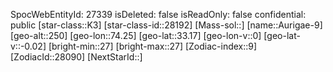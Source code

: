 ﻿---
location: [33.17,74.25,250]
type: Station
tags:
- astro/Star

---
SpocWebEntityId: 27339
isDeleted: false
isReadOnly: false
confidential: public
[star-class::K3]
[star-class-id::28192]
[Mass-sol::]
[name::Aurigae-9]
[geo-alt::250]
[geo-lon::74.25]
[geo-lat::33.17]
[geo-lon-v::0]
[geo-lat-v::-0.02]
[bright-min::27]
[bright-max::27]
[Zodiac-index::9]
[ZodiacId::28090]
[NextStarId::]

